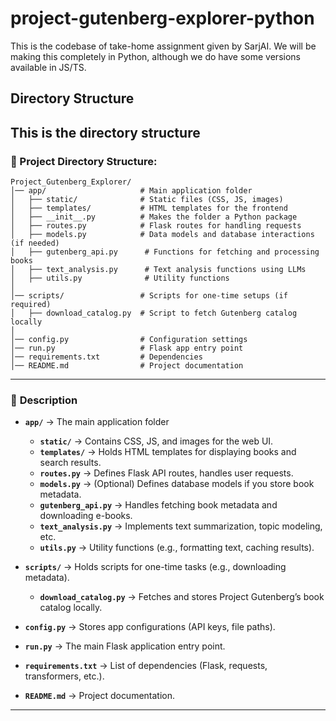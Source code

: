 # project-gutenberg-explorer-python

This is the codebase of take-home assignment given by SarjAI. We will be making this completely in Python, although we do have some versions available in JS/TS.

## Directory Structure

This is the directory structure
---

### 📂 Project Directory Structure:
```
Project_Gutenberg_Explorer/
│── app/                     # Main application folder
│   ├── static/              # Static files (CSS, JS, images)
│   ├── templates/           # HTML templates for the frontend
│   ├── __init__.py          # Makes the folder a Python package
│   ├── routes.py            # Flask routes for handling requests
│   ├── models.py            # Data models and database interactions (if needed)
│   ├── gutenberg_api.py      # Functions for fetching and processing books
│   ├── text_analysis.py      # Text analysis functions using LLMs
│   ├── utils.py              # Utility functions
│
│── scripts/                 # Scripts for one-time setups (if required)
│   ├── download_catalog.py  # Script to fetch Gutenberg catalog locally
│
│── config.py                # Configuration settings
│── run.py                   # Flask app entry point
│── requirements.txt         # Dependencies
│── README.md                # Project documentation
```

---

### 📜 **Description**
- **`app/`** → The main application folder
  - **`static/`** → Contains CSS, JS, and images for the web UI.
  - **`templates/`** → Holds HTML templates for displaying books and search results.
  - **`routes.py`** → Defines Flask API routes, handles user requests.
  - **`models.py`** → (Optional) Defines database models if you store book metadata.
  - **`gutenberg_api.py`** → Handles fetching book metadata and downloading e-books.
  - **`text_analysis.py`** → Implements text summarization, topic modeling, etc.
  - **`utils.py`** → Utility functions (e.g., formatting text, caching results).

- **`scripts/`** → Holds scripts for one-time tasks (e.g., downloading metadata).
  - **`download_catalog.py`** → Fetches and stores Project Gutenberg’s book catalog locally.

- **`config.py`** → Stores app configurations (API keys, file paths).

- **`run.py`** → The main Flask application entry point.

- **`requirements.txt`** → List of dependencies (Flask, requests, transformers, etc.).

- **`README.md`** → Project documentation.

---

